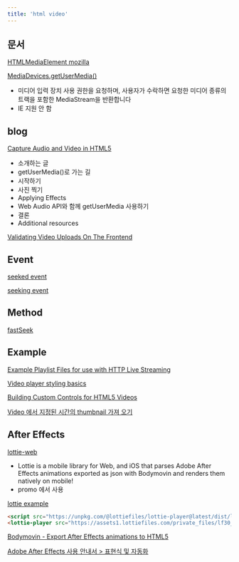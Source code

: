 ```yaml
---
title: 'html video'
---
```


## 문서

[HTMLMediaElement mozilla](https://developer.mozilla.org/ko/docs/Web/API/HTMLMediaElement)

[MediaDevices.getUserMedia()](https://developer.mozilla.org/ko/docs/Web/API/MediaDevices/getUserMedia)

-   미디어 입력 장치 사용 권한을 요청하며, 사용자가 수락하면 요청한 미디어 종류의 트랙을 포함한 MediaStream을 반환합니다
-   IE 지원 안 함

## blog

[Capture Audio and Video in HTML5](https://www.html5rocks.com/ko/tutorials/getusermedia/intro/)

-   소개하는 글
-   getUserMedia()로 가는 길
-   시작하기
-   사진 찍기
-   Applying Effects
-   Web Audio API와 함께 getUserMedia 사용하기
-   결론
-   Additional resources

[Validating Video Uploads On The Frontend](https://brettdewoody.com/video-dimensions-on-the-frontend/)

## Event

[seeked event](https://developer.mozilla.org/en-US/docs/Web/API/HTMLMediaElement/seeked_event)

[seeking event](https://developer.mozilla.org/en-US/docs/Web/API/HTMLMediaElement/seeking_event)

## Method

[fastSeek](https://developer.mozilla.org/en-US/docs/Web/API/HTMLMediaElement/fastSeek)

## Example

[Example Playlist Files for use with HTTP Live Streaming](https://developer.apple.com/library/archive/technotes/tn2288/_index.html#//apple_ref/doc/uid/DTS40012238-CH1-I_FRAME_PLAYLIST)

[Video player styling basics](https://developer.mozilla.org/en-US/docs/Web/Guide/Audio_and_video_delivery/Video_player_styling_basics)

[Building Custom Controls for HTML5 Videos](https://blog.teamtreehouse.com/building-custom-controls-for-html5-videos)

[Video 에서 지정된 시간의 thumbnail 가져 오기](https://usefulangle.com/post/46/javascript-get-video-thumbnail-image-jpeg-png)

## After Effects

[lottie-web](https://github.com/airbnb/lottie-web)

-   Lottie is a mobile library for Web, and iOS that parses Adobe After Effects animations exported as json with Bodymovin and renders them natively on mobile!
-   promo 에서 사용

[lottie example](https://lottiefiles.com/web-player?lottie_url=https%3A%2F%2Fassets1.lottiefiles.com%2Fprivate_files%2Flf30_amtyctks.json)

```html
<script src="https://unpkg.com/@lottiefiles/lottie-player@latest/dist/lottie-player.js"></script>
<lottie-player src="https://assets1.lottiefiles.com/private_files/lf30_amtyctks.json" background="transparent" speed="1" style="width: 300px; height: 300px;" loop controls autoplay></lottie-player>
```

[Bodymovin - Export After Effects animations to HTML5](https://www.creativebloq.com/how-to/export-after-effects-animations-to-html5)

[Adobe After Effects 사용 안내서 > 표현식 및 자동화](https://helpx.adobe.com/kr/after-effects/using/expression-language-reference.html#%ED%91%9C%ED%98%84%EC%8B%9DJavaScript%EC%97%94%EC%A7%84)
